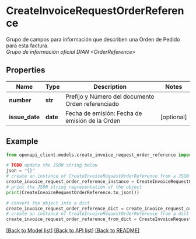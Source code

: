 # CreateInvoiceRequestOrderReference

Grupo de campos para información que describen una Orden de Pedido para esta factura. <br><i>Grupo de información oficial DIAN &lt;OrderReference&gt;</i>

## Properties

Name | Type | Description | Notes
------------ | ------------- | ------------- | -------------
**number** | **str** | Prefijo y Número del documento Orden referenciado | 
**issue_date** | **date** | Fecha de emisión: Fecha de emisión de la Orden | [optional] 

## Example

```python
from openapi_client.models.create_invoice_request_order_reference import CreateInvoiceRequestOrderReference

# TODO update the JSON string below
json = "{}"
# create an instance of CreateInvoiceRequestOrderReference from a JSON string
create_invoice_request_order_reference_instance = CreateInvoiceRequestOrderReference.from_json(json)
# print the JSON string representation of the object
print(CreateInvoiceRequestOrderReference.to_json())

# convert the object into a dict
create_invoice_request_order_reference_dict = create_invoice_request_order_reference_instance.to_dict()
# create an instance of CreateInvoiceRequestOrderReference from a dict
create_invoice_request_order_reference_from_dict = CreateInvoiceRequestOrderReference.from_dict(create_invoice_request_order_reference_dict)
```
[[Back to Model list]](../README.md#documentation-for-models) [[Back to API list]](../README.md#documentation-for-api-endpoints) [[Back to README]](../README.md)


